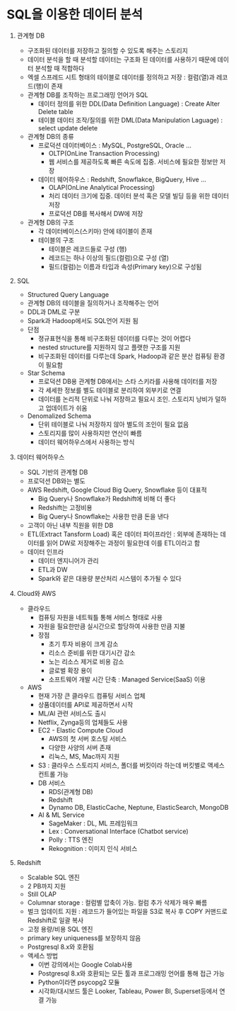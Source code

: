 # SQL을 이용한 데이터 분석

1. 관계형 DB
    - 구조화된 데이터를 저장하고 질의할 수 있도록 해주는 스토리지
    - 데이터 분석을 할 때 분석할 데이터는 구조화 된 데이터를 사용하기 때문에 데이터 분석할 때 적합하다
    - 엑셀 스프레드 시트 형태의 테이블로 데이터를 정의하고 저장 : 컬럼(열)과 레코드(행)이 존재
    - 관계형 DB를 조작하는 프로그래밍 언어가 SQL
        - 데이터 정의를 위한 DDL(Data Definition Language) : Create Alter Delete table
        - 테이블 데이터 조작/질의를 위한 DML(Data Manipulation Laguage) : select update delete
    - 관계형 DB의 종류
        - 프로덕션 데이터베이스 : MySQL, PostgreSQL, Oracle ...
            - OLTP(OnLine Transaction Processing)
            - 웹 서비스를 제공하도록 빠른 속도에 집중. 서비스에 필요한 정보만 저장
        - 데이터 웨어하우스 : Redshift, Snowflakce, BigQuery, Hive ...
            - OLAP(OnLine Analytical Processing)
            - 처리 데이터 크기에 집중. 데이터 분석 혹은 모델 빌딩 등을 위한 데이터 저장
            - 프로덕션 DB를 복사해서 DW에 저장
    - 관계형 DB의 구조
        - 각 데이터베이스(스키마) 안에 테이블이 존재
        - 테이블의 구조
            - 테이블은 레코드들로 구성 (행)
            - 레코드는 하나 이상의 필드(컬럼)으로 구성 (열)
            - 필드(컬럼)는 이름과 타입과 속성(Primary key)으로 구성됨

2. SQL
    - Structured Query Language
    - 관계형 DB의 테이블을 질의하거나 조작해주는 언어
    - DDL과 DML로 구분
    - Spark과 Hadoop에서도 SQL언어 지원 됨
    - 단점
        - 졍규표현식을 통해 비구조화된 데이터를 다루는 것이 어렵다
        - nested structure를 지원하지 않고 플랫한 구조를 지원
        - 비구조화된 데이터를 다루는데 Spark, Hadoop과 같은 분산 컴퓨팅 환경이 필요함
    - Star Schema
        - 프로덕션 DB용 관계형 DB에서는 스타 스키라를 사용해 데이터를 저장
        - 각 세세한 정보를 별도 테이블로 분리하여 외부키로 연결
        - 데이터를 논리적 단위로 나눠 저장하고 필요시 조인. 스토리지 낭비가 덜하고 업데이트가 쉬움
    - Denomalized Schema
        - 단위 테이블로 나눠 저장하지 않아 별도의 조인이 필요 없음
        - 스토리지를 많이 사용하지만 연산이 빠름
        - 데이터 웨어하우스에서 사용하는 방식

3. 데이터 웨어하우스
    - SQL 기반의 관계형 DB
    - 프로덕션 DB와는 별도
    - AWS Redshift, Google Cloud Big Query, Snowflake 등이 대표적
        - Big Query나 Snowflake가 Redshift에 비해 더 좋다
        - Redshift는 고정비용
        - Big Query나 Snowflake는 사용한 만큼 돈을 낸다
    - 고객이 아닌 내부 직원을 위한 DB
    - ETL(Extract Tansform Load) 혹은 데이터 파이프라인 : 외부에 존재하는 데이터를 읽어 DW로 저장해주는 과정이 필요한데 이를 ETL이라고 함
    - 데이터 인프라
        - 데이터 엔지니어가 관리
        - ETL과 DW
        - Spark와 같은 대용량 분산처리 시스템이 추가될 수 있다

4. Cloud와 AWS
    - 클라우드
        - 컴퓨팅 자원을 네트웍틀 통해 서비스 형태로 사용
        - 자원을 필요한만큼 실시간으로 할당하여 사용한 만큼 지불
        - 장점
            - 초기 투자 비용이 크게 감소
            - 리소스 준비를 위한 대기시간 감소
            - 노는 리소스 제거로 비용 감소
            - 글로벌 확장 용이
            - 소프트웨어 개발 시간 단축 : Managed Service(SaaS) 이용
    - AWS
        - 현재 가장 큰 클라우드 컴퓨팅 서비스 업체
        - 상품데이터를 API로 제공하면서 시작
        - ML/AI 관련 서비스도 출시
        - Netflix, Zynga등의 업체들도 사용
        - EC2 - Elastic Compute Cloud
            - AWS의 첫 서버 호스팅 서비스
            - 다양한 사양의 서버 존재
            - 리눅스, MS, Mac까지 지원
        - S3 : 클라우스 스토리지 서비스, 폴더를 버킷이라 하는데 버킷별로 액세스 컨트롤 가능
        - DB 서비스
            - RDS(관계형 DB)
            - Redshift
            - Dynamo DB, ElasticCache, Neptune, ElasticSearch, MongoDB
        - AI & ML Service
            - SageMaker : DL, ML 프레임워크
            - Lex : Conversational Interface (Chatbot service)
            - Polly : TTS 엔진
            - Rekognition : 이미지 인식 서비스

5. Redshift
    - Scalable SQL 엔진
    - 2 PB까지 지원
    - Still OLAP
    - Columnar storage : 컬럼별 압축이 가능. 컬럼 추가 삭제가 매우 빠름 
    - 벌크 업데이트 지원 : 레코드가 들어있는 파일을 S3로 복사 후 COPY 커맨드로 Redshift로 일괄 복사
    - 고정 용량/비용 SQL 엔진
    - primary key uniqueness를 보장하지 않음
    - Postgresql 8.x와 호환됨
    - 액세스 방법
        - 이번 강의에서는 Google Colab사용
        - Postgresql 8.x와 호환되는 모든 툴과 프로그래밍 언어를 통해 접근 가능
        - Python이라면 psycopg2 모듈
        - 시각화/대시보드 툴은 Looker, Tableau, Power BI, Superset등에서 연결 가능